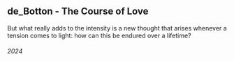 ## de_Botton - The Course of Love

But what really adds to the intensity is a new thought that arises whenever a tension comes to light: how can this be endured over a lifetime?

###### 2024